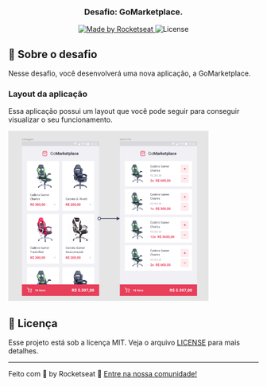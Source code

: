 
<h3 align="center">
  Desafio: GoMarketplace. 
</h3>

<p align="center">
  <a href="https://rocketseat.com.br">
    <img alt="Made by Rocketseat" src="https://img.shields.io/badge/made%20by-Rocketseat-%2304D361">
  </a>

  <img alt="License" src="https://img.shields.io/badge/license-MIT-%2304D361">

</p>


## :rocket: Sobre o desafio

Nesse desafio, você desenvolverá uma nova aplicação, a GoMarketplace. 



### Layout da aplicação

Essa aplicação possui um layout que você pode seguir para conseguir visualizar o seu funcionamento.

<img width="80%" src="./assets/GoMarket.png">

## :memo: Licença

Esse projeto está sob a licença MIT. Veja o arquivo [LICENSE](../LICENSE) para mais detalhes.

---

Feito com 💜 by Rocketseat :wave: [Entre na nossa comunidade!](https://discordapp.com/invite/gCRAFhc)
